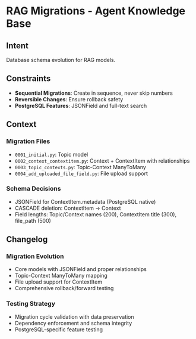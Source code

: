 # RAG Migrations - Agent Knowledge Base

## Intent

Database schema evolution for RAG models.

## Constraints

- **Sequential Migrations**: Create in sequence, never skip numbers
- **Reversible Changes**: Ensure rollback safety
- **PostgreSQL Features**: JSONField and full-text search

## Context

### Migration Files
- `0001_initial.py`: Topic model
- `0002_context_contextitem.py`: Context + ContextItem with relationships
- `0003_topic_contexts.py`: Topic-Context ManyToMany
- `0004_add_uploaded_file_field.py`: File upload support

### Schema Decisions
- JSONField for ContextItem.metadata (PostgreSQL native)
- CASCADE deletion: ContextItem → Context
- Field lengths: Topic/Context names (200), ContextItem title (300), file_path (500)

## Changelog

### Migration Evolution
- Core models with JSONField and proper relationships
- Topic-Context ManyToMany mapping
- File upload support for ContextItem
- Comprehensive rollback/forward testing

### Testing Strategy
- Migration cycle validation with data preservation
- Dependency enforcement and schema integrity
- PostgreSQL-specific feature testing
